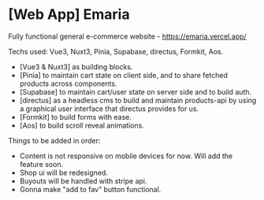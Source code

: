 # [Web App] Emaria
Fully functional general e-commerce website - https://emaria.vercel.app/
 

Techs used: Vue3, Nuxt3, Pinia, Supabase, directus, Formkit, Aos.
- [Vue3 & Nuxt3] as building blocks.
- [Pinia] to maintain cart state on client side, and to share fetched products across components.
- [Supabase] to maintain cart/user state on server side and to build auth.
- [directus] as a headless cms to build and maintain products-api by using a graphical user interface that directus provides for us.
- [Formkit] to build forms with ease.
- [Aos] to build scroll reveal animations.



Things to be added in order:
- Content is not responsive on mobile devices for now. Will add the feature soon.
- Shop ui will be redesigned.
- Buyouts will be handled with stripe api.
- Gonna make "add to fav" button functional.

